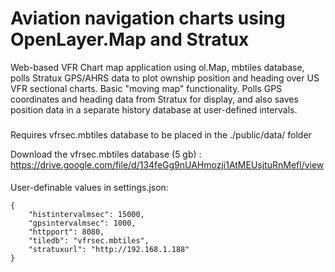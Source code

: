 # Aviation navigation charts using OpenLayer.Map and Stratux
Web-based VFR Chart map application using ol.Map, mbtiles database, polls Stratux GPS/AHRS data to plot ownship position and heading over US VFR sectional charts.  Basic "moving map" functionality. Polls GPS coordinates and heading data from Stratux for display, and also saves position data in a separate history database at user-defined intervals.   

###
Requires vfrsec.mbtiles database to be placed in the ./public/data/ folder

Download the vfrsec.mbtiles database (5 gb) : https://drive.google.com/file/d/134feGg9nUAHmozji1AtMEUsjtuRnMefl/view

####
User-definable values in settings.json:
```
{
    "histintervalmsec": 15000,
    "gpsintervalmsec": 1000,
    "httpport": 8080,
    "tiledb": "vfrsec.mbtiles",
    "stratuxurl": "http://192.168.1.188"
}
```
